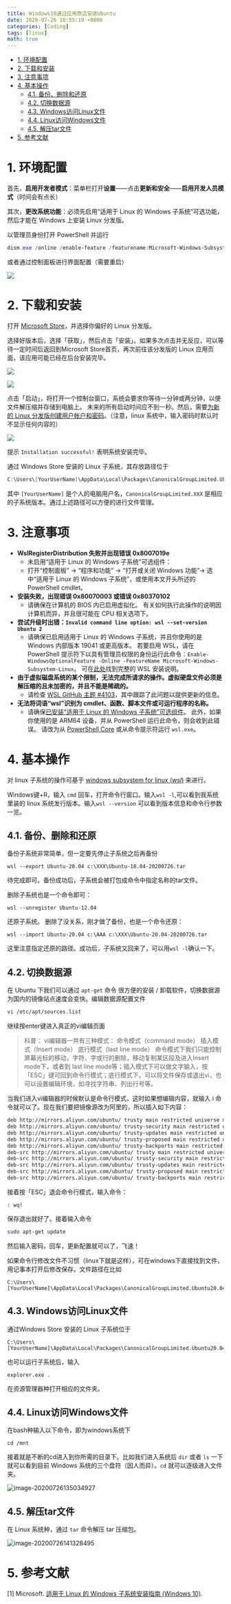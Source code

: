 ```yaml
---
title: Windows10通过应用商店安装Ubuntu
date: 2020-07-26 10:55:19 +0800
categories: [Coding]
tags: [linux]
math: true
---
```


- [1. 环境配置](#1-环境配置)
- [2. 下载和安装](#2-下载和安装)
- [3. 注意事项](#3-注意事项)
- [4. 基本操作](#4-基本操作)
  - [4.1. 备份、删除和还原](#41-备份删除和还原)
  - [4.2. 切换数据源](#42-切换数据源)
  - [4.3. Windows访问Linux文件](#43-windows访问linux文件)
  - [4.4. Linux访问Windows文件](#44-linux访问windows文件)
  - [4.5. 解压tar文件](#45-解压tar文件)
- [5. 参考文献](#5-参考文献)

# 1. 环境配置

首先，**启用开发者模式**：菜单栏打开**设置**——点击**更新和安全**——**启用开发人员模式**（时间会有点长）

其次，**更改系统功能**：必须先启用“适用于 Linux 的 Windows 子系统”可选功能，然后才能在 Windows 上安装 Linux 分发版。

以管理员身份打开 PowerShell 并运行

```powershell
dism.exe /online /enable-feature /featurename:Microsoft-Windows-Subsystem-Linux /all /norestart
```

或者通过控制面板进行界面配置（需要重启）

![](\assets\img\postsimg\20200726\1.jpg)

# 2. 下载和安装

打开 [Microsoft Store](https://aka.ms/wslstore)，并选择你偏好的 Linux 分发版。

选择好版本后，选择「获取」，然后点击「安装」。如果多次点击并无反应，可以等待一定时间后返回到Microsoft Store首页，再次前往该分发版的 Linux 应用页面，该应用可能已经在后台安装完毕。

![](\assets\img\postsimg\20200726\2.jpg)

![](\assets\img\postsimg\20200726\3.jpg)

点击「启动」，将打开一个控制台窗口，系统会要求你等待一分钟或两分钟，以便文件解压缩并存储到电脑上。 未来的所有启动时间应不到一秒。然后，需要[为新的 Linux 分发版创建用户帐户和密码](https://docs.microsoft.com/zh-cn/windows/wsl/user-support)。（注意，linux 系统中，输入密码时默认时不显示任何内容的）

![](\assets\img\postsimg\20200726\4.jpg)

提示 `Installation successful!` 表明系统安装完毕。

通过 Windows Store 安装的 Linux 子系统，其存放路径位于

```powershell
C:\Users\[YourUserName]\AppData\Local\Packages\CanonicalGroupLimited.Ubuntu20.04onWindows_79rhkp1fndgsc\LocalState\rootfs
```

其中 `[YourUserName]` 是个人的电脑用户名，`CanonicalGroupLimited.XXX` 是相应的子系统版本。通过上述路径可以方便的进行文件管理。

# 3. 注意事项

- **WslRegisterDistribution 失败并出现错误 0x8007019e**
  - 未启用“适用于 Linux 的 Windows 子系统”可选组件：
  - 打开“控制面板” -> “程序和功能” -> “打开或关闭 Windows 功能”-> 选中“适用于 Linux 的 Windows 子系统”，或使用本文开头所述的 PowerShell cmdlet。
- **安装失败，出现错误 0x80070003 或错误 0x80370102**
  - 请确保在计算机的 BIOS 内已启用虚拟化。 有关如何执行此操作的说明因计算机而异，并且很可能在 CPU 相关选项下。
- **尝试升级时出错：`Invalid command line option: wsl --set-version Ubuntu 2`**
  - 请确保已启用适用于 Linux 的 Windows 子系统，并且你使用的是 Windows 内部版本 19041 或更高版本。 若要启用 WSL，请在 PowerShell 提示符下以具有管理员权限的身份运行此命令：`Enable-WindowsOptionalFeature -Online -FeatureName Microsoft-Windows-Subsystem-Linux`。 可在[此处](https://docs.microsoft.com/zh-cn/windows/wsl/install-win10)找到完整的 WSL 安装说明。
- **由于虚拟磁盘系统的某个限制，无法完成所请求的操作。虚拟硬盘文件必须是解压缩的且未加密的，并且不能是稀疏的。**
  - 请检查 [WSL GitHub 主题 #4103](https://github.com/microsoft/WSL/issues/4103)，其中跟踪了此问题以提供更新的信息。
- **无法将词语“wsl”识别为 cmdlet、函数、脚本文件或可运行程序的名称。**
  - 请确保[已安装“适用于 Linux 的 Windows 子系统”可选组件](https://docs.microsoft.com/zh-cn/windows/wsl/install-win10#enable-the-virtual-machine-platform-optional-component)。 此外，如果你使用的是 ARM64 设备，并从 PowerShell 运行此命令，则会收到此错误。 请改为从 [PowerShell Core](https://docs.microsoft.com/zh-cn/powershell/scripting/install/installing-powershell-core-on-windows?view=powershell-6) 或从命令提示符运行 `wsl.exe`。

# 4. 基本操作

对 linux 子系统的操作可基于 [windows subsystem for linux (*wsl*)](http://www.baidu.com/link?url=jRq5GQOKupZSX7p973mR5YQ0WwqNWa6Jupvwyo8OR5fHoLw3z_xTeI5O5eoguWLL) 来进行。

Windows键+R，输入 `cmd` 回车，打开命令行窗口。输入`wsl -l`,可以看到我系统里装的 linux 系统发行版本。输入`wsl --version` 可以看到版本信息和命令行参数一览。

## 4.1. 备份、删除和还原

备份子系统非常简单，但一定要先停止子系统之后再备份

```shell
wsl --export Ubuntu-20.04 c:\XXX\Ubuntu-18.04-20200726.tar
```

待完成即可。备份成功后，子系统会被打包成命令中指定名称的tar文件。

删除子系统也是一个命令即可：

```shell
wsl --unregister Ubuntu-12.04
```

还原子系统。 删除了没关系，刚才做了备份，也是一个命令还原：

```shell
wsl --import Ubuntu-20.04 c:\AAA c:\XXX\Ubuntu-20.04-20200726.tar
```

这里注意指定还原的路径。成功后，子系统又回来了，可以用`wsl -l`确认一下。

## 4.2. 切换数据源

在 Ubuntu 下我们可以通过 `apt-get` 命令 很方便的安装 / 卸载软件，切换数据源为国内的镜像站点速度会变快。编辑数据源配置文件

```bash
vi /etc/apt/sources.list
```

继续按enter键进入真正的vi编辑页面

> 科普：
> vi编辑器一共有三种模式： 命令模式（command mode） 插入模式（Insert mode） 底行模式（last line mode） 命令模式下我们只能控制屏幕光标的移动，字符、字或行的删除，移动复制某区段及进入Insert mode下，或者到 last line mode等；插入模式下可以做文字输入，按「ESC」键可回到命令行模式；底行模式下，可以将文件保存或退出vi，也可以设置编辑环境，如寻找字符串、列出行号等。

当我们进入vi编辑器的时候默认是命令行模式，这时如果想编辑内容，就输入 i 命令就可以了。现在我们要把镜像源改为阿里的，所以插入如下内容：

```bash
deb http://mirrors.aliyun.com/ubuntu/ trusty main restricted universe multiverse
deb http://mirrors.aliyun.com/ubuntu/ trusty-security main restricted universe multiverse
deb http://mirrors.aliyun.com/ubuntu/ trusty-updates main restricted universe multiverse
deb http://mirrors.aliyun.com/ubuntu/ trusty-proposed main restricted universe multiverse
deb http://mirrors.aliyun.com/ubuntu/ trusty-backports main restricted universe multiverse
deb-src http://mirrors.aliyun.com/ubuntu/ trusty main restricted universe multiverse
deb-src http://mirrors.aliyun.com/ubuntu/ trusty-security main restricted universe multiverse
deb-src http://mirrors.aliyun.com/ubuntu/ trusty-updates main restricted universe multiverse
deb-src http://mirrors.aliyun.com/ubuntu/ trusty-proposed main restricted universe multiverse
deb-src http://mirrors.aliyun.com/ubuntu/ trusty-backports main restricted universe multiverse
```


接着按「ESC」退会命令行模式，输入命令：

```
: wq!
```

保存退出就好了。接着输入命令

```bash
sudo apt-get update
```

然后输入密码，回车，更新配置就可以了，飞速！

如果命令行修改文件不习惯（linux下就是这样），可在windows下直接找到文件，用记事本打开后修改保存。文件路径在比如

```
C:\Users\[YourUserName]\AppData\Local\Packages\CanonicalGroupLimited.Ubuntu20.04onWindows_79rhkp1fndgsc\LocalState\rootfs\etc\apt
```

## 4.3. Windows访问Linux文件

通过Windows Store 安装的 Linux 子系统位于

```
C:\Users\[YourUserName]\AppData\Local\Packages\CanonicalGroupLimited.Ubuntu20.04onWindows_79rhkp1fndgsc\LocalState\rootfs
```

也可以运行子系统后，输入

```
explorer.exe .
```

在资源管理器种打开相应的文件夹。

## 4.4. Linux访问Windows文件

在bash种输入以下命令，即为windows系统下

```
cd /mnt
```

接着就是不断的cd进入到你所需的目录下。比如我们进入系统后 `dir` 或者 `ls` 一下就可以看到目前 Windows 系统的三个盘符（因人而异）。`cd` 就可以逐级进入文件夹。

![image-20200726135034927](\assets\img\postsimg\20200726\5.jpg)

## 4.5. 解压tar文件

在 Linux 系统种，通过 `tar` 命令解压 tar 压缩包。

![image-20200726141328495](\assets\img\postsimg\20200726\6.jpg)



# 5. 参考文献

<span id="ref1">[1]</span>  Microsoft. [适用于 Linux 的 Windows 子系统安装指南 (Windows 10)](https://docs.microsoft.com/zh-cn/windows/wsl/install-win10#install-your-linux-distribution-of-choice).

